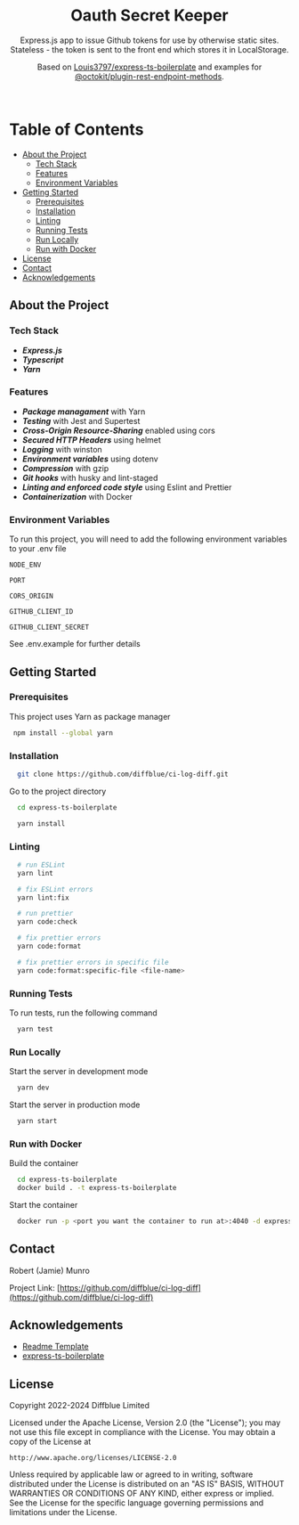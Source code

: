 <div align="center">

  <h1>Oauth Secret Keeper</h1>

  <p>Express.js app to issue Github tokens for use by otherwise static sites. Stateless - the token
  is sent to the front end which stores it in LocalStorage.</p>

  <p>Based on <a href="http://github.com/Louis3797/express-ts-boilerplate">
  Louis3797/express-ts-boilerplate</a> and examples for
  <a href="https://github.com/octokit/plugin-rest-endpoint-methods.js">
  @octokit/plugin-rest-endpoint-methods</a>.</p>
</div>

<br />

<!-- Table of Contents -->
# Table of Contents

- [About the Project](#about-the-project)
  * [Tech Stack](#tech-stack)
  * [Features](#features)
  * [Environment Variables](#environment-variables)
- [Getting Started](#getting-started)
  * [Prerequisites](#prerequisites)
  * [Installation](#installation)
  * [Linting](#linting)
  * [Running Tests](#running-tests)
  * [Run Locally](#run-locally)
  * [Run with Docker](#run-with-docker)
- [License](#license)
- [Contact](#contact)
- [Acknowledgements](#acknowledgements)


<!-- About the Project -->
## About the Project

<!-- TechStack -->
### Tech Stack

- ***Express.js***
- ***Typescript***
- ***Yarn***


<!-- Features -->
### Features

- ***Package managament*** with Yarn
- ***Testing*** with Jest and Supertest
- ***Cross-Origin Resource-Sharing*** enabled using cors
- ***Secured HTTP Headers*** using helmet
- ***Logging*** with winston
- ***Environment variables*** using dotenv
- ***Compression*** with gzip
- ***Git hooks*** with husky and lint-staged
- ***Linting and enforced code style*** using Eslint and Prettier
- ***Containerization*** with Docker


<!-- Env Variables -->
### Environment Variables

To run this project, you will need to add the following environment variables to your .env file

`NODE_ENV`

`PORT`

`CORS_ORIGIN`

`GITHUB_CLIENT_ID`

`GITHUB_CLIENT_SECRET`

See .env.example for further details

<!-- Getting Started -->
## Getting Started

<!-- Prerequisites -->
### Prerequisites

This project uses Yarn as package manager

```bash
 npm install --global yarn
```

<!-- Installation -->
### Installation

```bash
  git clone https://github.com/diffblue/ci-log-diff.git
```

Go to the project directory

```bash
  cd express-ts-boilerplate
```

```bash
  yarn install
```

### Linting

```bash
  # run ESLint
  yarn lint

  # fix ESLint errors
  yarn lint:fix

  # run prettier
  yarn code:check

  # fix prettier errors
  yarn code:format

  # fix prettier errors in specific file
  yarn code:format:specific-file <file-name>
```

<!-- Running Tests -->
### Running Tests

To run tests, run the following command

```bash
  yarn test
```

<!-- Run Locally -->
### Run Locally

Start the server in development mode

```bash
  yarn dev
```

Start the server in production mode

```bash
  yarn start
```

<!-- Run with Docker -->
### Run with Docker

Build the container

```bash
  cd express-ts-boilerplate
  docker build . -t express-ts-boilerplate
```

Start the container

```bash
  docker run -p <port you want the container to run at>:4040 -d express-ts-boilerplate
```

<!-- Contact -->
## Contact

Robert (Jamie) Munro

Project Link: [https://github.com/diffblue/ci-log-diff](https://github.com/diffblue/ci-log-diff)

<!-- Acknowledgments -->
## Acknowledgements

 - [Readme Template](https://github.com/Louis3797/awesome-readme-template)
 - [express-ts-boilerplate](http://github.com/Louis3797/express-ts-boilerplate)

<!-- License -->
## License

Copyright 2022-2024 Diffblue Limited

Licensed under the Apache License, Version 2.0 (the "License");
you may not use this file except in compliance with the License.
You may obtain a copy of the License at

    http://www.apache.org/licenses/LICENSE-2.0

Unless required by applicable law or agreed to in writing, software
distributed under the License is distributed on an "AS IS" BASIS,
WITHOUT WARRANTIES OR CONDITIONS OF ANY KIND, either express or implied.
See the License for the specific language governing permissions and
limitations under the License.

